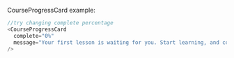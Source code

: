CourseProgressCard example:

```js
//try changing complete percentage
<CourseProgressCard
  complete="0%"
  message="Your first lesson is waiting for you. Start learning, and complete the course to get the course certificate"
/>
```
